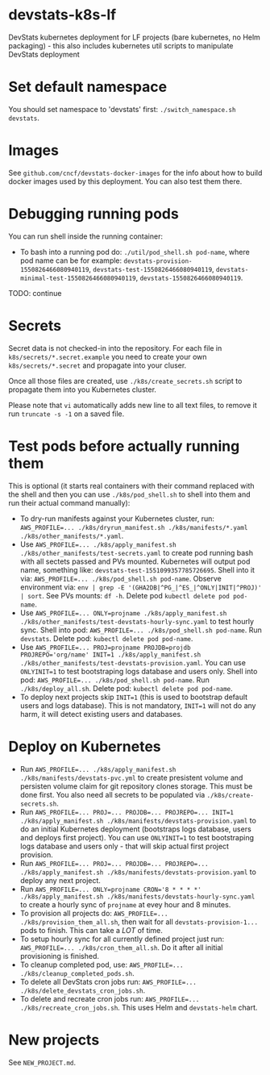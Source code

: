 # devstats-k8s-lf

DevStats kubernetes deployment for LF projects (bare kubernetes, no Helm packaging) - this also includes kubernetes util scripts to manipulate DevStats deployment


# Set default namespace

You should set namespace to 'devstats' first: `./switch_namespace.sh devstats`.


# Images

See `github.com/cncf/devstats-docker-images` for the info about how to build docker images used by this deployment. You can also test them there.


# Debugging running pods

You can run shell inside the running container:

- To bash into a running pod do: `./util/pod_shell.sh pod-name`, where pod name can be for example: `devstats-provision-1550826466080940119`, `devstats-test-1550826466080940119`, `devstats-minimal-test-1550826466080940119`, `devstats-1550826466080940119`.


TODO: continue

# Secrets

Secret data is not checked-in into the repository. For each file in `k8s/secrets/*.secret.example` you need to create your own `k8s/secrets/*.secret` and propagate into your cluser.

Once all those files are created, use `./k8s/create_secrets.sh` script to propagate them into you Kubernetes cluster.

Please note that `vi` automatically adds new line to all text files, to remove it run `truncate -s -1` on a saved file.


# Test pods before actually running them

This is optional (it starts real containers with their command replaced with the shell and then you can use `./k8s/pod_shell.sh` to shell into them and run their actual command manually):

- To dry-run manifests against your Kubernetes cluster, run: `AWS_PROFILE=... ./k8s/dryrun_manifest.sh ./k8s/manifests/*.yaml ./k8s/other_manifests/*.yaml`.
- Use `AWS_PROFILE=... ./k8s/apply_manifest.sh ./k8s/other_manifests/test-secrets.yaml` to create pod running bash with all sectets passed and PVs mounted. Kubernetes will output pod name, something like: `devstats-test-1551099357785726695`. Shell into it via: `AWS_PROFILE=... ./k8s/pod_shell.sh pod-name`. Observe environment via: `env | grep -E '(GHA2DB|^PG_|^ES_|^ONLY|INIT|^PROJ)' | sort`. See PVs mounts: `df -h`. Delete pod `kubectl delete pod pod-name`.
- Use `AWS_PROFILE=... ONLY=projname ./k8s/apply_manifest.sh ./k8s/other_manifests/test-devstats-hourly-sync.yaml` to test hourly sync. Shell into pod: `AWS_PROFILE=... ./k8s/pod_shell.sh pod-name`. Run `devstats`. Delete pod: `kubectl delete pod pod-name`.
- Use `AWS_PROFILE=... PROJ=projname PROJDB=projdb PROJREPO='org/name' INIT=1 ./k8s/apply_manifest.sh ./k8s/other_manifests/test-devstats-provision.yaml`. You can use `ONLYINIT=1` to test bootstraping logs database and users only. Shell into pod: `AWS_PROFILE=... ./k8s/pod_shell.sh pod-name`. Run `./k8s/deploy_all.sh`. Delete pod: `kubectl delete pod pod-name`.
- To deploy next projects skip `INIT=1` (this is used to bootstrap default users and logs database). This is not mandatory, `INIT=1` will not do any harm, it will detect existing users and databases.


# Deploy on Kubernetes

- Run `AWS_PROFILE=... ./k8s/apply_manifest.sh ./k8s/manifests/devstats-pvc.yml` to create presistent volume and persisten volume claim for git repository clones storage. This must be done first. You also need all secrets to be populated via `./k8s/create-secrets.sh`.
- Run `AWS_PROFILE=... PROJ=... PROJDB=... PROJREPO=... INIT=1 ./k8s/apply_manifest.sh ./k8s/manifests/devstats-provision.yaml` to do an initial Kubernetes deployment (bootstraps logs database, users and deploys first project). You can use `ONLYINIT=1` to test bootstraping logs database and users only - that will skip actual first project provision.
- Run `AWS_PROFILE=... PROJ=... PROJDB=... PROJREPO=... ./k8s/apply_manifest.sh ./k8s/manifests/devstats-provision.yaml` to deploy any next project.
- Run `AWS_PROFILE=... ONLY=projname CRON='8 * * * *' ./k8s/apply_manifest.sh ./k8s/manifests/devstats-hourly-sync.yaml` to create a hourly sync of `projname` at evey hour and 8 minutes.
- To provision all projects do: `AWS_PROFILE=... ./k8s/provision_them_all.sh`, then wait for all `devstats-provision-1...` pods to finish. This can take a *LOT* of time.
- To setup hourly sync for all currently defined project just run: `AWS_PROFILE=... ./k8s/cron_them_all.sh`. Do it after all initial provisioning is finished.
- To cleanup completed pod, use: `AWS_PROFILE=... ./k8s/cleanup_completed_pods.sh`.
- To delete all DevStats cron jobs run: `AWS_PROFILE=... ./k8s/delete_devstats_cron_jobs.sh`.
- To delete and recreate cron jobs run: `AWS_PROFILE=... ./k8s/recreate_cron_jobs.sh`. This uses Helm and `devstats-helm` chart.

# New projects

See `NEW_PROJECT.md`.

